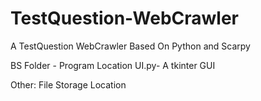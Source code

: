 # TestQuestion-WebCrawler
A TestQuestion WebCrawler Based On Python and Scarpy

BS Folder - Program Location
UI.py- A tkinter GUI


Other: File Storage Location
